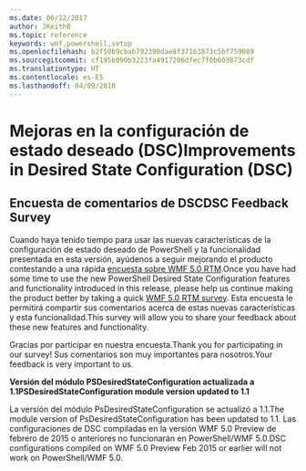 ```yaml
---
ms.date: 06/12/2017
author: JKeithB
ms.topic: reference
keywords: wmf,powershell,setup
ms.openlocfilehash: b2f50b9cbab792390dae8f37163873c5bf759089
ms.sourcegitcommit: cf195b090b3223fa4917206dfec7f0b603873cdf
ms.translationtype: HT
ms.contentlocale: es-ES
ms.lasthandoff: 04/09/2018
---
```

# <a name="improvements-in-desired-state-configuration-dsc"></a><span data-ttu-id="3449e-102">Mejoras en la configuración de estado deseado (DSC)</span><span class="sxs-lookup"><span data-stu-id="3449e-102">Improvements in Desired State Configuration (DSC)</span></span>

## <a name="dsc-feedback-survey"></a><span data-ttu-id="3449e-103">Encuesta de comentarios de DSC</span><span class="sxs-lookup"><span data-stu-id="3449e-103">DSC Feedback Survey</span></span>

<span data-ttu-id="3449e-104">Cuando haya tenido tiempo para usar las nuevas características de la configuración de estado deseado de PowerShell y la funcionalidad presentada en esta versión, ayúdenos a seguir mejorando el producto contestando a una rápida [encuesta sobre WMF 5.0 RTM](https://www.surveymonkey.com/r/SGLQM5W).</span><span class="sxs-lookup"><span data-stu-id="3449e-104">Once you have had some time to use the new PowerShell Desired State Configuration features and functionality introduced in this release, please help us continue making the product better by taking a quick [WMF 5.0 RTM survey](https://www.surveymonkey.com/r/SGLQM5W).</span></span> <span data-ttu-id="3449e-105">Esta encuesta le permitirá compartir sus comentarios acerca de estas nuevas características y esta funcionalidad.</span><span class="sxs-lookup"><span data-stu-id="3449e-105">This survey will allow you to share your feedback about these new features and functionality.</span></span>

<span data-ttu-id="3449e-106">Gracias por participar en nuestra encuesta.</span><span class="sxs-lookup"><span data-stu-id="3449e-106">Thank you for participating in our survey!</span></span> <span data-ttu-id="3449e-107">Sus comentarios son muy importantes para nosotros.</span><span class="sxs-lookup"><span data-stu-id="3449e-107">Your feedback is very important to us.</span></span>

<span data-ttu-id="3449e-108">**Versión del módulo PSDesiredStateConfiguration actualizada a 1.1**</span><span class="sxs-lookup"><span data-stu-id="3449e-108">**PSDesiredStateConfiguration module version updated to 1.1**</span></span>

<span data-ttu-id="3449e-109">La versión del módulo PsDesiredStateConfiguration se actualizó a 1.1.</span><span class="sxs-lookup"><span data-stu-id="3449e-109">The module version of PsDesiredStateConfiguration has been updated to 1.1.</span></span> <span data-ttu-id="3449e-110">Las configuraciones de DSC compiladas en la versión WMF 5.0 Preview de febrero de 2015 o anteriores no funcionarán en PowerShell/WMF 5.0.</span><span class="sxs-lookup"><span data-stu-id="3449e-110">DSC configurations compiled on WMF 5.0 Preview Feb 2015 or earlier will not work on PowerShell/WMF 5.0.</span></span>